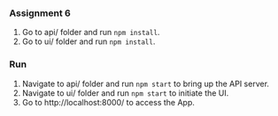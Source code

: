 ### Assignment 6

1. Go to api/ folder and run `npm install`.
2. Go to ui/ folder and run `npm install`.


### Run
1. Navigate to api/ folder and run `npm start` to bring up the API server. 
2. Navigate to ui/ folder and run `npm start` to initiate the UI. 
3. Go to http://localhost:8000/ to access the App.

